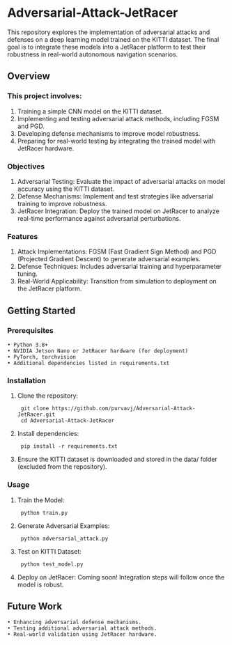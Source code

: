 # Adversarial-Attack-JetRacer

This repository explores the implementation of adversarial attacks and defenses on a deep learning model trained on the KITTI dataset. The final goal is to integrate these models into a JetRacer platform to test their robustness in real-world autonomous navigation scenarios.

## Overview

### This project involves:  
1. Training a simple CNN model on the KITTI dataset.
2. Implementing and testing adversarial attack methods, including FGSM and PGD.
3. Developing defense mechanisms to improve model robustness.
4. Preparing for real-world testing by integrating the trained model with JetRacer hardware.  

### Objectives
1. Adversarial Testing: Evaluate the impact of adversarial attacks on model accuracy using the KITTI dataset.  
2. Defense Mechanisms: Implement and test strategies like adversarial training to improve robustness.  
3. JetRacer Integration: Deploy the trained model on JetRacer to analyze real-time performance against adversarial perturbations.  

### Features
1. Attack Implementations: FGSM (Fast Gradient Sign Method) and PGD (Projected Gradient Descent) to generate adversarial examples.
2. Defense Techniques: Includes adversarial training and hyperparameter tuning.
3. Real-World Applicability: Transition from simulation to deployment on the JetRacer platform.  

## Getting Started

### Prerequisites
	• Python 3.8+
	• NVIDIA Jetson Nano or JetRacer hardware (for deployment)
	• PyTorch, torchvision
	• Additional dependencies listed in requirements.txt

### Installation
1. Clone the repository:

		git clone https://github.com/purvavj/Adversarial-Attack-JetRacer.git
		cd Adversarial-Attack-JetRacer

2. Install dependencies:

		pip install -r requirements.txt


3. Ensure the KITTI dataset is downloaded and stored in the data/ folder (excluded from the repository).

### Usage
1. Train the Model:

		python train.py

2. Generate Adversarial Examples:

		python adversarial_attack.py

3. Test on KITTI Dataset:

		python test_model.py

4. Deploy on JetRacer:
	Coming soon! Integration steps will follow once the model is robust.

## Future Work  
	• Enhancing adversarial defense mechanisms.
	• Testing additional adversarial attack methods.
	• Real-world validation using JetRacer hardware.
